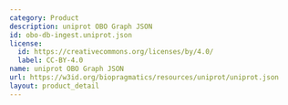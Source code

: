 ```yaml
---
category: Product
description: uniprot OBO Graph JSON
id: obo-db-ingest.uniprot.json
license:
  id: https://creativecommons.org/licenses/by/4.0/
  label: CC-BY-4.0
name: uniprot OBO Graph JSON
url: https://w3id.org/biopragmatics/resources/uniprot/uniprot.json
layout: product_detail
---
```

